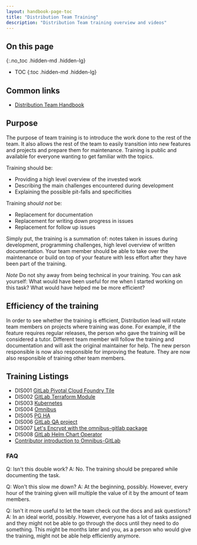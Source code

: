 ```yaml
---
layout: handbook-page-toc
title: "Distribution Team Training"
description: "Distribution Team training overview and videos"
---
```


## On this page
{:.no_toc .hidden-md .hidden-lg}

- TOC
{:toc .hidden-md .hidden-lg}

## Common links

* [Distribution Team Handbook](/handbook/engineering/infrastructure/core-platform/systems/distribution/)

## Purpose

The purpose of team training is to introduce the work done to the rest of the team.
It also allows the rest of the team to easily transition into new features and projects
and prepare them for maintenance. Training is public and available for everyone
wanting to get familiar with the topics.

Training should be:

* Providing a high level overview of the invested work
* Describing the main challenges encountered during development
* Explaining the possible pit-falls and specificities

Training *should not* be:

* Replacement for documentation
* Replacement for writing down progress in issues
* Replacement for follow up issues

Simply put, the training is a summation of: notes taken in issues during development,
programming challenges, high level overview of written documentation. Your team
member should be able to take over the maintenance or build on top of your feature
with less effort after they have been part of the training.

*Note* Do not shy away from being technical in your training. You can ask yourself:
What would have been useful for me when I started working on this task? What
would have helped me be more efficient?

## Efficiency of the training

In order to see whether the training is efficient, Distribution lead will rotate team
members on projects where training was done. For example, if the feature
requires regular releases, the person who gave the training will be considered
a tutor. Different team member will follow the training and documentation and
will ask the original maintainer for help. The new person responsible is now
also responsible for improving the feature. They are now also responsible of
training other team members.

## Training Listings

- DIS001 [GitLab Pivotal Cloud Foundry Tile](https://youtu.be/oo2p6WtHhG4)
- DIS002 [GitLab Terraform Module](https://youtu.be/JbbKq0UrDec)
- DIS003 [Kubernetes](https://youtu.be/Po8vUvoiMYU)
- DIS004 [Omnibus](https://youtu.be/m89NHLhTMj4)
- DIS005 [PG HA](https://youtu.be/2Uz2piFLp7k)
- DIS006 [GitLab QA project](https://youtu.be/Ym159ATYN_g)
- DIS007 [Let's Encrypt with the omnibus-gitlab package](https://youtu.be/Ac7uAED1Qzk)
- DIS008 [GitLab Helm Chart Operator](https://youtu.be/suP5vnhBYf8)
- [Contributor introduction to Omnibus-GitLab](https://www.youtube.com/watch?v=mCec7g6Ml70)

### FAQ

Q: Isn't this double work?
A: No. The training should be prepared while documenting the task.

Q: Won't this slow me down?
A: At the beginning, possibly. However, every hour of the training given will
multiple the value of it by the amount of team members.

Q: Isn't it more useful to let the team check out the docs and ask questions?
A: In an ideal world, possibly. However, everyone has a lot of tasks assigned
and they might not be able to go through the docs until they need to do something.
This might be months later and you, as a person who would give the training, might not
be able help efficiently anymore.
